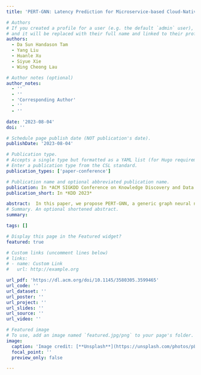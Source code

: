 ```yaml
---
title: 'PERT-GNN: Latency Prediction for Microservice-based Cloud-Native Applications via Graph Neural Networks'

# Authors
# If you created a profile for a user (e.g. the default `admin` user), write the username (folder name) here
# and it will be replaced with their full name and linked to their profile.
authors:
  - Da Sun Handason Tam
  - Yang Liu
  - Huanle Xu
  - Siyue Xie
  - Wing Cheong Lau

# Author notes (optional)
author_notes:
  - ''
  - ''
  - 'Corresponding Author'
  - ''
  - ''

date: '2023-08-04'
doi: ''

# Schedule page publish date (NOT publication's date).
publishDate: '2023-08-04'

# Publication type.
# Accepts a single type but formatted as a YAML list (for Hugo requirements).
# Enter a publication type from the CSL standard.
publication_types: ['paper-conference']

# Publication name and optional abbreviated publication name.
publication: In *ACM SIGKDD Conference on Knowledge Discovery and Data Mining (KDD) 2023*
publication_short: In *KDD 2023*

abstract:  In this paper, we propose PERT-GNN, a generic graph neural network based framework to predict the end-to-end latency for microservice applications. PERT-GNN characterizes the interactions or dependency of component microservices observed from prior execution traces of the application using the Program Evaluation and Review Technique (PERT). We then construct a graph neural network based on the generated PERT Graphs, and formulate the latency prediction task as a supervised graph regression problem using the graph transformer method. PERT-GNN can capture the complex temporal causality of different microservice traces, thereby producing more accurate latency predictions for various applications. Evaluations based on datasets generated from common benchmarks and large-scale Alibaba microservice traces show that PERT-GNN can outperform other models by a large margin. In particular, PERT-GNN is able to predict the latency of microservice applications with less than 12% mean absolute percentage error.
# Summary. An optional shortened abstract.
summary: 

tags: []

# Display this page in the Featured widget?
featured: true

# Custom links (uncomment lines below)
# links:
# - name: Custom Link
#   url: http://example.org

url_pdf: 'https://dl.acm.org/doi/10.1145/3580305.3599465'
url_code: ''
url_dataset: ''
url_poster: ''
url_project: ''
url_slides: ''
url_source: ''
url_video: ''

# Featured image
# To use, add an image named `featured.jpg/png` to your page's folder.
image:
  caption: 'Image credit: [**Unsplash**](https://unsplash.com/photos/pLCdAaMFLTE)'
  focal_point: ''
  preview_only: false

---
```




